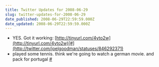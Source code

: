 ```yaml
---
title: Twitter Updates for 2008-06-29
slug: twitter-updates-for-2008-06-29
date_published: 2008-06-29T22:59:59.000Z
date_updated: 2008-06-29T22:59:59.000Z
---
```


- YES. Got it working: [http://tinyurl.com/4yto2w](http://tinyurl.com/4yto2w)[#](http://twitter.com/joelgoodman/statuses/846292371)
- played some tennis. think we're going to watch a german movie. and pack for portugal [#](http://twitter.com/joelgoodman/statuses/846434094)

